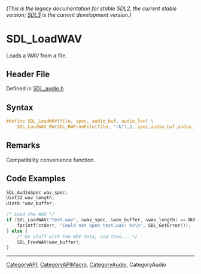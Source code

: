###### (This is the legacy documentation for stable SDL2, the current stable version; [SDL3](https://wiki.libsdl.org/SDL3/) is the current development version.)
# SDL_LoadWAV

Loads a WAV from a file.

## Header File

Defined in [SDL_audio.h](https://github.com/libsdl-org/SDL/blob/SDL2/include/SDL_audio.h)

## Syntax

```c
#define SDL_LoadWAV(file, spec, audio_buf, audio_len) \
    SDL_LoadWAV_RW(SDL_RWFromFile(file, "rb"),1, spec,audio_buf,audio_len)
```

## Remarks

Compatibility convenience function.

## Code Examples

```c++
SDL_AudioSpec wav_spec;
Uint32 wav_length;
Uint8 *wav_buffer;

/* Load the WAV */
if (SDL_LoadWAV("test.wav", &wav_spec, &wav_buffer, &wav_length) == NULL) {
    fprintf(stderr, "Could not open test.wav: %s\n", SDL_GetError());
} else {
    /* Do stuff with the WAV data, and then... */
    SDL_FreeWAV(wav_buffer);
}
```

----
[CategoryAPI](CategoryAPI), [CategoryAPIMacro](CategoryAPIMacro), [CategoryAudio](CategoryAudio), CategoryAudio



